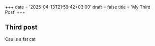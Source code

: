 +++
date = '2025-04-13T21:59:42+03:00'
draft = false
title = 'My Third Post'
+++

## Third post

Cau is a fat cat
